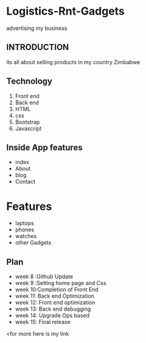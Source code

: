 # Logistics-Rnt-Gadgets
advertising my business

 ## INTRODUCTION
its all about selling products in my country Zimbabwe 


##  Technology
1. Front end
2. Back end 
3. HTML
4. css
5. Bootstrap
6. Javascript

## Inside App features
* index
* About 
* blog
* Contact 

# Features
* laptops
* phones
* watches
* other Gadgets


## Plan 
* week 8 :Github Update
* week 9 :Setting home page and Css
* week 10:Completion of Front End
* week 11: Back end Optimization
* week 12: Front end optimization
* week 13: Back end debugging
* week 14: Upgrade Ops based
* week 15: Final release

<for more here is my link 
